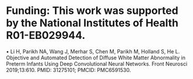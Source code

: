 
# Funding: This work was supported by the National Institutes of Health R01-EB029944.

•	Li H, Parikh NA, Wang J, Merhar S, Chen M, Parikh M, Holland S, He L. 
Objective and Automated Detection of Diffuse White Matter Abnormality in Preterm Infants Using Deep Convolutional Neural Networks. 
Front Neurosci 2019;13:610. PMID: 31275101; PMCID: PMC6591530.
